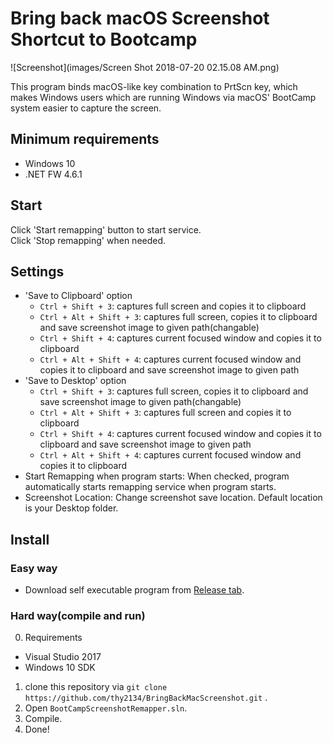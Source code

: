 # Bring back macOS Screenshot Shortcut to Bootcamp

![Screenshot](images/Screen Shot 2018-07-20 02.15.08 AM.png)

This program binds macOS-like key combination to PrtScn key, which makes Windows users which are running Windows via macOS' BootCamp system easier to capture the screen.   

## Minimum requirements
- Windows 10
- .NET FW 4.6.1

## Start
Click 'Start remapping' button to start service.   
Click 'Stop remapping' when needed.

## Settings
- 'Save to Clipboard' option
    - `Ctrl + Shift + 3`: captures full screen and copies it to clipboard
    - `Ctrl + Alt + Shift + 3`: captures full screen, copies it to clipboard and save screenshot image to given path(changable)
    - `Ctrl + Shift + 4`: captures current focused window and copies it to clipboard
    - `Ctrl + Alt + Shift + 4`: captures current focused window and copies it to clipboard and save screenshot image to given path
- 'Save to Desktop' option
    - `Ctrl + Shift + 3`: captures full screen, copies it to clipboard and save screenshot image to given path(changable)
    - `Ctrl + Alt + Shift + 3`: captures full screen and copies it to clipboard
    - `Ctrl + Shift + 4`: captures current focused window and copies it to clipboard and save screenshot image to given path
    - `Ctrl + Alt + Shift + 4`: captures current focused window and copies it to clipboard
- Start Remapping when program starts: When checked, program automatically starts remapping service when program starts.
- Screenshot Location: Change screenshot save location. Default location is your Desktop folder.

## Install 
### Easy way
- Download self executable program from [Release tab](https://github.com/thy2134/BringBackMacScreenshot/releases).
### Hard way(compile and run)
0. Requirements
- Visual Studio 2017
- Windows 10 SDK
1. clone this repository via `git clone https://github.com/thy2134/BringBackMacScreenshot.git` .
2. Open `BootCampScreenshotRemapper.sln`.
3. Compile.
4. Done!

